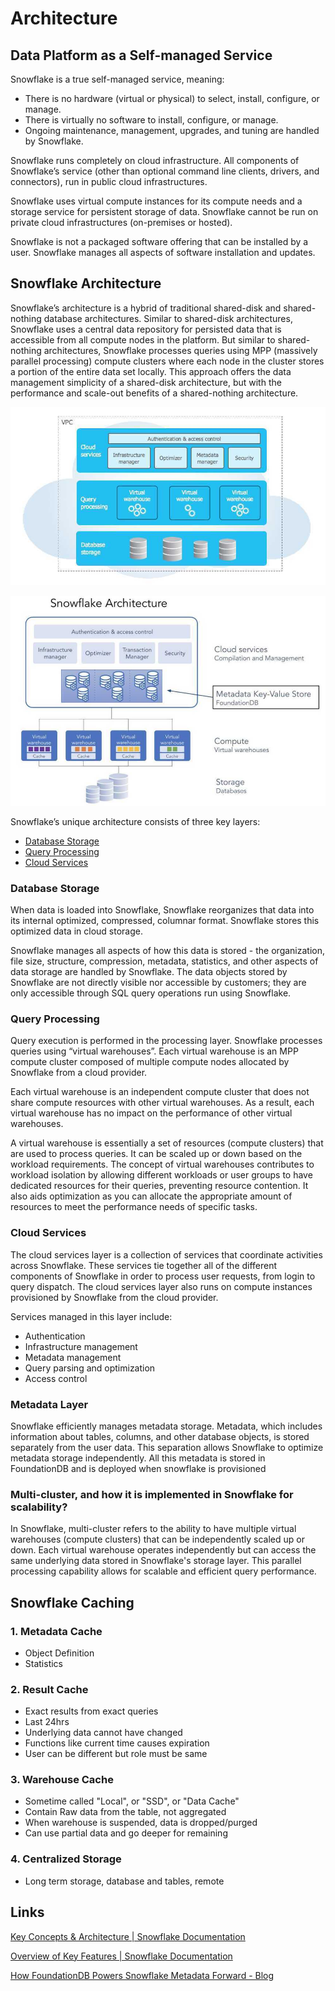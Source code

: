 # Architecture

## Data Platform as a Self-managed Service

Snowflake is a true self-managed service, meaning:

- There is no hardware (virtual or physical) to select, install, configure, or manage.
- There is virtually no software to install, configure, or manage.
- Ongoing maintenance, management, upgrades, and tuning are handled by Snowflake.

Snowflake runs completely on cloud infrastructure. All components of Snowflake’s service (other than optional command line clients, drivers, and connectors), run in public cloud infrastructures.

Snowflake uses virtual compute instances for its compute needs and a storage service for persistent storage of data. Snowflake cannot be run on private cloud infrastructures (on-premises or hosted).

Snowflake is not a packaged software offering that can be installed by a user. Snowflake manages all aspects of software installation and updates.

## Snowflake Architecture

Snowflake’s architecture is a hybrid of traditional shared-disk and shared-nothing database architectures. Similar to shared-disk architectures, Snowflake uses a central data repository for persisted data that is accessible from all compute nodes in the platform. But similar to shared-nothing architectures, Snowflake processes queries using MPP (massively parallel processing) compute clusters where each node in the cluster stores a portion of the entire data set locally. This approach offers the data management simplicity of a shared-disk architecture, but with the performance and scale-out benefits of a shared-nothing architecture.

![snowflake-architecture](../../../media/Pasted%20image%2020231205121227.jpg)

![snowflake-architecture](../../../media/Pasted%20image%2020240104225355.jpg)

Snowflake’s unique architecture consists of three key layers:

- [Database Storage](https://docs.snowflake.com/en/user-guide/intro-key-concepts#database-storage)
- [Query Processing](https://docs.snowflake.com/en/user-guide/intro-key-concepts#query-processing)
- [Cloud Services](https://docs.snowflake.com/en/user-guide/intro-key-concepts#cloud-services)

### Database Storage

When data is loaded into Snowflake, Snowflake reorganizes that data into its internal optimized, compressed, columnar format. Snowflake stores this optimized data in cloud storage.

Snowflake manages all aspects of how this data is stored - the organization, file size, structure, compression, metadata, statistics, and other aspects of data storage are handled by Snowflake. The data objects stored by Snowflake are not directly visible nor accessible by customers; they are only accessible through SQL query operations run using Snowflake.

### Query Processing

Query execution is performed in the processing layer. Snowflake processes queries using “virtual warehouses”. Each virtual warehouse is an MPP compute cluster composed of multiple compute nodes allocated by Snowflake from a cloud provider.

Each virtual warehouse is an independent compute cluster that does not share compute resources with other virtual warehouses. As a result, each virtual warehouse has no impact on the performance of other virtual warehouses.

A virtual warehouse is essentially a set of resources (compute clusters) that are used to process queries. It can be scaled up or down based on the workload requirements. The concept of virtual warehouses contributes to workload isolation by allowing different workloads or user groups to have dedicated resources for their queries, preventing resource contention. It also aids optimization as you can allocate the appropriate amount of resources to meet the performance needs of specific tasks.

### Cloud Services

The cloud services layer is a collection of services that coordinate activities across Snowflake. These services tie together all of the different components of Snowflake in order to process user requests, from login to query dispatch. The cloud services layer also runs on compute instances provisioned by Snowflake from the cloud provider.

Services managed in this layer include:

- Authentication
- Infrastructure management
- Metadata management
- Query parsing and optimization
- Access control

### Metadata Layer

Snowflake efficiently manages metadata storage. Metadata, which includes information about tables, columns, and other database objects, is stored separately from the user data. This separation allows Snowflake to optimize metadata storage independently. All this metadata is stored in FoundationDB and is deployed when snowflake is provisioned

### Multi-cluster, and how it is implemented in Snowflake for scalability?

In Snowflake, multi-cluster refers to the ability to have multiple virtual warehouses (compute clusters) that can be independently scaled up or down. Each virtual warehouse operates independently but can access the same underlying data stored in Snowflake's storage layer. This parallel processing capability allows for scalable and efficient query performance.

## Snowflake Caching

### 1. Metadata Cache

- Object Definition
- Statistics

### 2. Result Cache

- Exact results from exact queries
- Last 24hrs
- Underlying data cannot have changed
- Functions like current time causes expiration
- User can be different but role must be same

### 3. Warehouse Cache

- Sometime called "Local", or "SSD", or "Data Cache"
- Contain Raw data from the table, not aggregated
- When warehouse is suspended, data is dropped/purged
- Can use partial data and go deeper for remaining

### 4. Centralized Storage

- Long term storage, database and tables, remote

## Links

[Key Concepts & Architecture | Snowflake Documentation](https://docs.snowflake.com/en/user-guide/intro-key-concepts)

[Overview of Key Features | Snowflake Documentation](https://docs.snowflake.com/user-guide/intro-supported-features)

[How FoundationDB Powers Snowflake Metadata Forward - Blog](https://www.snowflake.com/blog/how-foundationdb-powers-snowflake-metadata-forward/)
